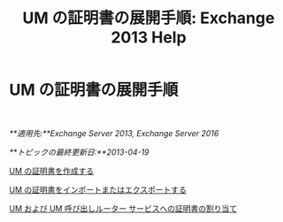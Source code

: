 ﻿---
title: 'UM の証明書の展開手順: Exchange 2013 Help'
TOCTitle: UM の証明書の展開手順
ms:assetid: 21631c68-86ad-4f00-a1eb-dcc2758f6bf0
ms:mtpsurl: https://technet.microsoft.com/ja-jp/library/Dn205139(v=EXCHG.150)
ms:contentKeyID: 54652960
ms.date: 04/24/2018
mtps_version: v=EXCHG.150
ms.translationtype: HT
---

# UM の証明書の展開手順

 

_**適用先:**Exchange Server 2013, Exchange Server 2016_

_**トピックの最終更新日:**2013-04-19_

[UM の証明書を作成する](create-certificates-for-um-exchange-2013-help.md)

[UM の証明書をインポートまたはエクスポートする](import-or-export-certificates-for-um-exchange-2013-help.md)

[UM および UM 呼び出しルーター サービスへの証明書の割り当て](assign-a-certificate-to-the-um-and-um-call-router-services-exchange-2013-help.md)

